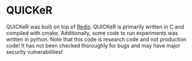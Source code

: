 # QUICKeR

QUICKeR was built on top of [Redis](https://redis.io). QUICKeR is primarily written in C and compiled with cmake. Additionally, some code to run experiments was written in python. Note that this code is research code and not production code! It has not been checked thoroughly for bugs and may have major security vulnerabilities! 


